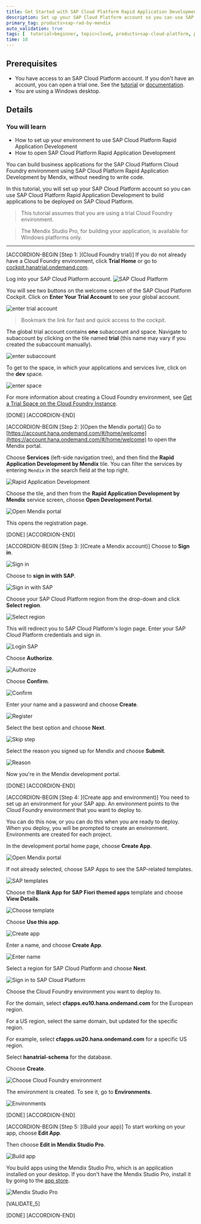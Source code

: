 ```yaml
---
title: Get Started with SAP Cloud Platform Rapid Application Development by Mendix
description: Set up your SAP Cloud Platform account so you can use SAP Cloud Platform Rapid Application Development by Mendix to build applications to be deployed on SAP Cloud Platform.
primary_tag: products>sap-rad-by-mendix
auto_validation: true
tags: [  tutorial>beginner, topic>cloud, products>sap-cloud-platform, products>sap-rad-by-mendix  ]
time: 10
---
```


## Prerequisites  
  - You have access to an SAP Cloud Platform account. If you don't have an account, you can open a trial one. See the [tutorial](https://developers.sap.com/tutorials/hcp-create-trial-account.html) or [documentation](https://help.sap.com/viewer/65de2977205c403bbc107264b8eccf4b/Cloud/en-US/65d74d39cb3a4bf8910cd36ec54d2b99.html).
  - You are using a Windows desktop.

## Details  
### You will learn  
- How to set up your environment to use SAP Cloud Platform Rapid Application Development
- How to open SAP Cloud Platform Rapid Application Development

You can build business applications for the SAP Cloud Platform Cloud Foundry environment using SAP Cloud Platform Rapid Application Development by Mendix, without needing to write code.

In this tutorial, you will set up your SAP Cloud Platform account so you can use SAP Cloud Platform Rapid Application Development to build applications to be deployed on SAP Cloud Platform.

>This tutorial assumes that you are using a trial Cloud Foundry environment.

> The Mendix Studio Pro, for building your application, is available for Windows platforms only.


---

[ACCORDION-BEGIN [Step 1: ](Cloud Foundry trial)]
If you do not already have a Cloud Foundry environment, click **Trial Home** or go to [cockpit.hanatrial.ondemand.com](cockpit.hanatrial.ondemand.com).

Log into your SAP Cloud Platform account.
![SAP Cloud Platform](mendix-onboarding-newLogIn.png)

You will see two buttons on the welcome screen of the SAP Cloud Platform Cockpit. Click on **Enter Your Trial Account** to see your global account.

![enter trial account](enter-trial.png)
> Bookmark the link for fast and quick access to the cockpit.  

The global trial account contains **one** subaccount and space. Navigate to subaccount by clicking on the tile named **trial** (this name may vary if you created the subaccount manually).

![enter subaccount](global-account-new.png)


To get to the space, in which your applications and services live, click on the **dev** space.

![enter space](sub-account-new.png)


For more information about creating a Cloud Foundry environment, see [Get a Trial Space on the Cloud Foundry Instance](https://help.sap.com/viewer/65de2977205c403bbc107264b8eccf4b/Cloud/en-US/76e79d62fa0149d5aa7b0698c9a33687.html).

[DONE]
[ACCORDION-END]


[ACCORDION-BEGIN [Step 2: ](Open the Mendix portal)]
Go to [https://account.hana.ondemand.com/#/home/welcome](https://account.hana.ondemand.com/#/home/welcome) to open the Mendix portal.

Choose **Services** (left-side navigation tree), and then find the **Rapid Application Development by Mendix** tile. You can filter the services by entering `Mendix` in the search field at the top right.

![Rapid Application Development](mendix-onboarding6a-NewTile.png)

Choose the tile, and then from the **Rapid Application Development by Mendix** service screen, choose **Open Development Portal**.

![Open Mendix portal](mendix-onboarding6b-NewDescription.png)

This opens the registration page.

[DONE]
[ACCORDION-END]


[ACCORDION-BEGIN [Step 3: ](Create a Mendix account)]
Choose to **Sign in**.

![Sign in](mendixSignin-New.png)

Choose to **sign in with SAP**.

![Sign in with SAP](mendixSigninWithSAP-New.png)

Choose your SAP Cloud Platform region from the drop-down and click **Select region**.

![Select region](mendixSelectRegion-New.png)

This will redirect you to SAP Cloud Platform's login page. Enter your SAP Cloud Platform credentials and sign in.

![Login SAP](mendixLoginSAP-new.png)

Choose **Authorize**.

![Authorize](mendixSAPAuthorize-New.png)

Choose **Confirm**.

![Confirm](mendixConfirm-New.png)

Enter your name and a password and choose **Create**.

![Register](mendixCreateUser-New.png)

Select the best option and choose **Next**.

![Skip step](mendixSkipStep-New.png)

Select the reason you signed up for Mendix and choose **Submit**.

![Reason](mendixReason-New.png)

Now you're in the Mendix development portal.

[DONE]
[ACCORDION-END]

[ACCORDION-BEGIN [Step 4: ](Create app and environment)]
You need to set up an environment for your SAP app. An environment points to the Cloud Foundry environment that you want to deploy to.

You can do this now, or you can do this when you are ready to deploy. When you deploy, you will be prompted to create an environment. Environments are created for each project.

In the development portal home page, choose **Create App**.

![Open Mendix portal](mendix-onboarding7-New.png)

If not already selected, choose SAP Apps to see the SAP-related templates.

![SAP templates](mendixSAPApps-New.png)

Choose the **Blank App for SAP Fiori themed apps** template and choose **View Details**.

![Choose template](mendixFioriBlankApp-New.png)

Choose **Use this app**.

![Create app](mendixUseThisApp-New.png)

Enter a name, and choose **Create App**.

![Enter name](mendix-onboarding10-New.png)

Select a region for SAP Cloud Platform and choose **Next**.

![Sign in to SAP Cloud Platform](mendix-onboarding11-New.png)

Choose the Cloud Foundry environment you want to deploy to.

For the domain, select **cfapps.eu10.hana.ondemand.com** for the European region.

For a US region, select the same domain, but updated for the specific region.

For example, select **cfapps.us20.hana.ondemand.com** for a specific US region.

Select **hanatrial-schema** for the database.

Choose **Create**.

![Choose Cloud Foundry environment](mendix-onboarding12-New.png)

The environment is created. To see it, go to **Environments**.

![Environments](mendix-onboarding13b-new.png)

[DONE]
[ACCORDION-END]


[ACCORDION-BEGIN [Step 5: ](Build your app)]
To start working on your app, choose **Edit App**.

Then choose **Edit in Mendix Studio Pro**.

![Build app](mendix-onboarding14-new.png)

You build apps using the Mendix Studio Pro, which is an application installed on your desktop. If you don't have the Mendix Studio Pro, install it by going to the [app store](https://appstore.home.mendix.com/link/modeler/).

![Mendix Studio Pro](mendixModeler.png)


[VALIDATE_5]


[DONE]
[ACCORDION-END]
